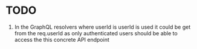 # TODO

1. In the GraphQL resolvers where userId is userId is used it could be get from the req.userId as only authenticated users should be able to access the this concrete API endpoint